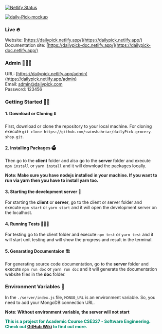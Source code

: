 [![Netlify Status](https://api.netlify.com/api/v1/badges/6b63557a-ceaf-453b-ad64-0753a6ef37c4/deploy-status)](https://app.netlify.com/sites/dailypick/deploys)

<a href="https://ibb.co/rbPTsPJ"><img src="https://i.ibb.co/1sVh6Vx/daily-Pick-mockup.png" alt="daily-Pick-mockup" border="0" /></a>
<br/>

### Live 🔥

Website: [https://dailypick.netlify.app/](https://dailypick.netlify.app/)
<br>
Documentation site: [https://dailypick-doc.netlify.app/](https://dailypick-doc.netlify.app/)

### Admin 👨🏻‍💼

URL: [https://dailypick.netlify.app/admin](https://dailypick.netlify.app/admin) <br/>
Email: admin@dailypick.com <br/>
Password: 123456

### Getting Started 👨‍💻

#### 1. Download or Cloning ⬇️

First, download or clone the repository to your local machine. For cloning execute `git clone https://github.com/swimshahriar/dailyPick-grocery-shop.git`.

#### 2. Installing Packages 🗳

Then go to the **client** folder and also go to the **server** folder and execute `npm install` or `yarn install` and it will download the packages locally.

**Note: Make sure you have nodejs installed in your machine. If you want to run via yarn then you have to install yarn too.**

#### 3. Starting the development server 🏁

For starting the **client** or **server**, go to the client or server folder and execute `npm start` or `yarn start` and it will open the development server on the localhost.

#### 4. Running Tests 🏃🏻‍♂️

For testing go to the client folder and execute `npm test` or `yarn test` and it will start unit testing and will show the progress and result in the terminal.

#### 5. Genarating Documentaion 🏗

For generating source code documentation, go to the **server** folder and execute `npm run doc` or `yarn run doc` and it will generate the documentation website files in the **doc** folder.

### Environment Variables 📄

In the `./server/index.js` file, `MONGO_URL` is an environment variable. So, you need to add your MongoDB connection URL. <br/>

**Note: Without environment variable, the server will not start**

<span style="color: #008D70">**This is a project for Academic Course CSE327 - Software Engineering. Check out [GitHub Wiki](https://github.com/swimshahriar/dailyPick-grocery-shop/wiki) to find out more.**</span>

